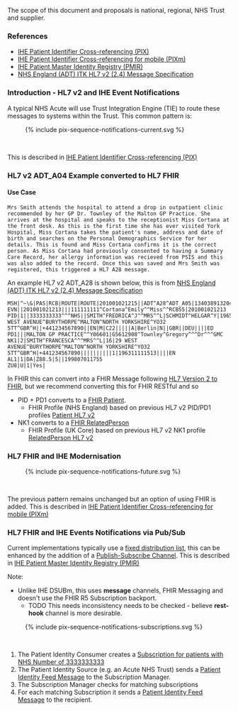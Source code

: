 The scope of this document and proposals is national, regional, NHS Trust and supplier.

### References

- [IHE Patient Identifier Cross-referencing (PIX)](https://profiles.ihe.net/ITI/TF/Volume1/ch-5.html)
- [IHE Patient Identifier Cross-referencing for mobile (PIXm)](https://profiles.ihe.net/ITI/PIXm/index.html)
- [IHE Patient Master Identity Registry (PMIR)](https://profiles.ihe.net/ITI/PMIR/)
- <a href="HSCIC ITK HL7 V2 Message Specifications.pdf" target="_blank">NHS England (ADT) ITK HL7 v2 (2.4) Message Specification</a>


### Introduction - HL7 v2 and IHE Event Notifications

A typical NHS Acute will use Trust Integration Engine (TIE) to route these messages to systems within the Trust. 
This common pattern is:

<figure>{% include pix-sequence-notifications-current.svg %}</figure>
<br clear="all"/>

This is described in [IHE Patient Identifier Cross-referencing (PIX)](https://profiles.ihe.net/ITI/TF/Volume1/ch-5.html)

### HL7 v2 ADT_A04 Example converted to HL7 FHIR

#### Use Case

`Mrs Smith attends the hospital to attend a drop in outpatient clinic recommended by her GP Dr. Townley of the Malton GP Practice. She arrives at the hospital and speaks to the receptionist Miss Cortana at the front desk. As this is the first time she has ever visited York Hospital, Miss Cortana takes the patient's name, address and date of birth and searches on the Personal Demographics Service for her details. This is found and Miss Cortana confirms it is the correct person. As Miss Cortana had previously consented to having a Summary Care Record, her allergy information was recieved from PSIS and this was also added to the record. Once this was saved and Mrs Smith was registered, this triggered a HL7 A28 message.`

An example HL7 v2 ADT_A28 is shown below, this is from <a href="HSCIC ITK HL7 V2 Message Specifications.pdf" target="_blank">NHS England (ADT) ITK HL7 v2 (2.4) Message Specification</a>

```
MSH|^~\&|PAS|RCB|ROUTE|ROUTE|201001021215||ADT^A28^ADT_A05|13403891320453338075|P|2.4|0|20100102121557|||GBR|UNICODE|EN||iTKv1.0
EVN||201001021213|||111111111^Cortana^Emily^^Miss^^RCB55|201001021213
PID|1||3333333333^^^NHS||SMITH^FREDRICA^J^^MRS^^L|SCHMIDT^HELGAR^Y|196513121515|2|||29 WEST AVENUE^BURYTHORPE^MALTON^NORTH YORKSHIRE^YO32 5TT^GBR^H||+441234567890||EN|M|C22|||||A|Berlin|N||GBR||DEU||||ED
PD1|||MALTON GP PRACTICE^^Y06601|G5612908^Townley^Gregory^^^Dr^^^GMC
NK1|2|SMITH^FRANCESCA^^^MRS^^L|16|29 WEST AVENUE^BURYTHORPE^MALTON^NORTH YORKSHIRE^YO32 5TT^GBR^H|+441234567890||||||||||1|196311111513||||EN
AL1|1|DA|Z88.5|5||199807011755
ZU8|U|1|Yes|
```

In FHIR this can convert into a FHIR Message following [HL7 Version 2 to FHIR](https://build.fhir.org/ig/HL7/v2-to-fhir/message_maps.html), but we recommend converting this for FHIR RESTful and so 

- PID + PD1 converts to a [FHIR Patient](Patient-Patient-HL7v2-NHS-3333333333-Fredrica-Smith.html). 
  - FHIR Profile (NHS England) based on previous HL7 v2 PID/PD1 profiles [Patient HL7 v2](StructureDefinition-PatientHL7v2.html)
- NK1 converts to a [FHIR RelatedPerson](RelatedPerson-RelatedPerson-HL7v2-Francesca-Smith.html)
  - FHIR Profile (UK Core) based on previous HL7 v2 NK1 profile [RelatedPerson HL7 v2](https://simplifier.net/hl7fhirukcorer4/ukcore-relatedperson)

### HL7 FHIR and IHE Modernisation

<figure>{% include pix-sequence-notifications-future.svg %}</figure>
<br clear="all"/>

The previous pattern remains unchanged but an option of using FHIR is added. This is described in  [IHE Patient Identifier Cross-referencing for mobile (PIXm)](https://profiles.ihe.net/ITI/PIXm/index.html)

### HL7 FHIR and IHE Events Notifications via Pub/Sub

Current implementations typically use a [fixed distribution list](https://www.enterpriseintegrationpatterns.com/patterns/messaging/MessageRouter.html), this can be enhanced by the addition of a [Publish-Subscribe Channel](https://www.enterpriseintegrationpatterns.com/patterns/messaging/PublishSubscribeChannel.html).
This is described in [IHE Patient Master Identity Registry (PMIR)](https://profiles.ihe.net/ITI/PMIR/)

Note: 

- Unlike IHE DSUBm, this uses **message** channels, FHIR Messaging and doesn't use the FHIR R5 Subscription backport. 
  - TODO This needs inconsistency needs to be checked - believe **rest-hook** channel is more desirable.

<figure>{% include pix-sequence-notifications-subscriptions.svg %}</figure>
<br clear="all"/>

1. The Patient Identity Consumer creates a [Subscription for patients with NHS Number of 3333333333](Subscription-Subscription-ex-Patient.html)
2. The Patient Identity Source (e.g. an Acute NHS Trust) sends a [Patient Identity Feed Message](Bundle-Bundle-ex-PMIRBundleCreate.html) to the Subscription Manager.
3. The Subscription Manager checks for matching subscriptions
4. For each matching Subscription it sends a [Patient Identity Feed Message](Bundle-Bundle-ex-PMIRBundleCreate.html) to the recipient.

